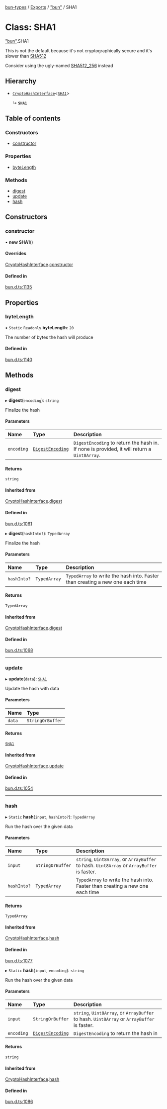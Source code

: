 [bun-types](../README.md) / [Exports](../modules.md) / ["bun"](../modules/bun_.md) / SHA1

# Class: SHA1

["bun"](../modules/bun_.md).SHA1

This is not the default because it's not cryptographically secure and it's slower than [SHA512](bun_.SHA512.md)

Consider using the ugly-named [SHA512_256](bun_.SHA512_256.md) instead

## Hierarchy

- [`CryptoHashInterface`](bun_.CryptoHashInterface.md)<[`SHA1`](bun_.SHA1.md)\>

  ↳ **`SHA1`**

## Table of contents

### Constructors

- [constructor](bun_.SHA1.md#constructor)

### Properties

- [byteLength](bun_.SHA1.md#bytelength)

### Methods

- [digest](bun_.SHA1.md#digest)
- [update](bun_.SHA1.md#update)
- [hash](bun_.SHA1.md#hash)

## Constructors

### constructor

• **new SHA1**()

#### Overrides

[CryptoHashInterface](bun_.CryptoHashInterface.md).[constructor](bun_.CryptoHashInterface.md#constructor)

#### Defined in

[bun.d.ts:1135](https://github.com/valgaze/bun-types/blob/5e53f27/bun.d.ts#L1135)

## Properties

### byteLength

▪ `Static` `Readonly` **byteLength**: ``20``

The number of bytes the hash will produce

#### Defined in

[bun.d.ts:1140](https://github.com/valgaze/bun-types/blob/5e53f27/bun.d.ts#L1140)

## Methods

### digest

▸ **digest**(`encoding`): `string`

Finalize the hash

#### Parameters

| Name | Type | Description |
| :------ | :------ | :------ |
| `encoding` | [`DigestEncoding`](../modules/bun_.md#digestencoding) | `DigestEncoding` to return the hash in. If none is provided, it will return a `Uint8Array`. |

#### Returns

`string`

#### Inherited from

[CryptoHashInterface](bun_.CryptoHashInterface.md).[digest](bun_.CryptoHashInterface.md#digest)

#### Defined in

[bun.d.ts:1061](https://github.com/valgaze/bun-types/blob/5e53f27/bun.d.ts#L1061)

▸ **digest**(`hashInto?`): `TypedArray`

Finalize the hash

#### Parameters

| Name | Type | Description |
| :------ | :------ | :------ |
| `hashInto?` | `TypedArray` | `TypedArray` to write the hash into. Faster than creating a new one each time |

#### Returns

`TypedArray`

#### Inherited from

[CryptoHashInterface](bun_.CryptoHashInterface.md).[digest](bun_.CryptoHashInterface.md#digest)

#### Defined in

[bun.d.ts:1068](https://github.com/valgaze/bun-types/blob/5e53f27/bun.d.ts#L1068)

___

### update

▸ **update**(`data`): [`SHA1`](bun_.SHA1.md)

Update the hash with data

#### Parameters

| Name | Type |
| :------ | :------ |
| `data` | `StringOrBuffer` |

#### Returns

[`SHA1`](bun_.SHA1.md)

#### Inherited from

[CryptoHashInterface](bun_.CryptoHashInterface.md).[update](bun_.CryptoHashInterface.md#update)

#### Defined in

[bun.d.ts:1054](https://github.com/valgaze/bun-types/blob/5e53f27/bun.d.ts#L1054)

___

### hash

▸ `Static` **hash**(`input`, `hashInto?`): `TypedArray`

Run the hash over the given data

#### Parameters

| Name | Type | Description |
| :------ | :------ | :------ |
| `input` | `StringOrBuffer` | `string`, `Uint8Array`, or `ArrayBuffer` to hash. `Uint8Array` or `ArrayBuffer` is faster. |
| `hashInto?` | `TypedArray` | `TypedArray` to write the hash into. Faster than creating a new one each time |

#### Returns

`TypedArray`

#### Inherited from

[CryptoHashInterface](bun_.CryptoHashInterface.md).[hash](bun_.CryptoHashInterface.md#hash)

#### Defined in

[bun.d.ts:1077](https://github.com/valgaze/bun-types/blob/5e53f27/bun.d.ts#L1077)

▸ `Static` **hash**(`input`, `encoding`): `string`

Run the hash over the given data

#### Parameters

| Name | Type | Description |
| :------ | :------ | :------ |
| `input` | `StringOrBuffer` | `string`, `Uint8Array`, or `ArrayBuffer` to hash. `Uint8Array` or `ArrayBuffer` is faster. |
| `encoding` | [`DigestEncoding`](../modules/bun_.md#digestencoding) | `DigestEncoding` to return the hash in |

#### Returns

`string`

#### Inherited from

[CryptoHashInterface](bun_.CryptoHashInterface.md).[hash](bun_.CryptoHashInterface.md#hash)

#### Defined in

[bun.d.ts:1086](https://github.com/valgaze/bun-types/blob/5e53f27/bun.d.ts#L1086)
